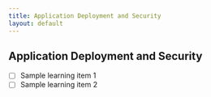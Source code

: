 ```yaml
---
title: Application Deployment and Security
layout: default
---
```


## Application Deployment and Security

- [ ] Sample learning item 1
- [ ] Sample learning item 2
